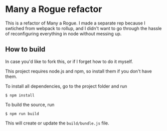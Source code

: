 # Many a Rogue refactor
This is a refactor of Many a Rogue. I made a separate rep because I swtiched from webpack to rollup, and I didn't want to go through the hassle of reconfiguring everything in node without messing up.

## How to build
In case you'd like to fork this, or if I forget how to do it myself.

This project requires node.js and npm, so install them if you don't have them.

To install all dependencies, go to the project folder and run

    $ npm install

To build the source, run

    $ npm run build

This will create or update the `build/bundle.js` file.
